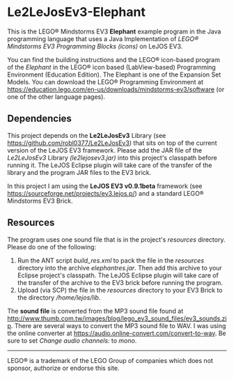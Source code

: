 # Le2LeJosEv3-Elephant
This is the LEGO® Mindstorms EV3 **Elephant** example program in the Java programming language that uses a Java Implementation of _LEGO® Mindstorms EV3 Programming Blocks (icons)_ on LeJOS EV3. 

You can find the building instructions and the LEGO® icon-based program of the _Elephant_ in the LEGO® icon based (LabView-based) Programming Environment (Education Edition).
The Elephant is one of the Expansion Set Models.
You can download the LEGO® Programming Environment at https://education.lego.com/en-us/downloads/mindstorms-ev3/software (or one of the other language pages).

## Dependencies
This project depends on the **Le2LeJosEv3** Library (see https://github.com/robl0377/Le2LeJosEv3) that sits on top of the current version of the LeJOS EV3 framework. 
Please add the JAR file of the _Le2LeJosEv3_ Library _(le2lejosev3.jar)_ into this project's classpath before running it. The LeJOS Eclipse plugin will take care of the transfer of the library and the program JAR files to the EV3 brick.

In this project I am using the **LeJOS EV3 v0.9.1beta** framework (see https://sourceforge.net/projects/ev3.lejos.p/) and a standard LEGO® Mindstorms EV3 Brick.

## Resources
The program uses one sound file that is in the project's _resources_ directory. 
Please do one of the following:
1. Run the ANT script _build_res.xml_ to pack the file in the _resources_ directory into the archive _elephantres.jar_. Then add this archive to your Eclipse project's classpath. The LeJOS Eclipse plugin will take care of the transfer of the archive to the EV3 brick before running the program.
2. Upload (via SCP) the file in the _resources_ directory to your EV3 Brick to the directory _/home/lejos/lib_.

The **sound file** is converted from the MP3 sound file found at http://www.thumb.com.tw/images/blog/lego_ev3_sound_files/ev3_sounds.zip.
There are several ways to convert the MP3 sound file to WAV. 
I was using the online converter at https://audio.online-convert.com/convert-to-wav. 
Be sure to set _Change audio channels:_ to _mono_.

---
LEGO® is a trademark of the LEGO Group of companies which does not sponsor, authorize or endorse this site.
